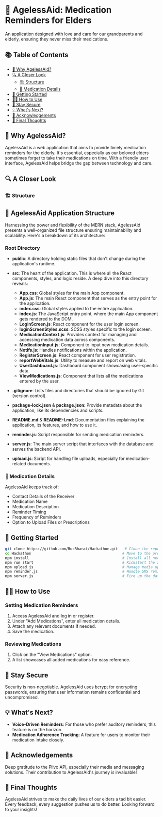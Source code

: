 # 🌼 AgelessAid: Medication Reminders for Elders

An application designed with love and care for our grandparents and elderly, ensuring they never miss their medications.

## 📚 Table of Contents

- [🎉 Why AgelessAid?](#🎉-why-agelessaid)
- [🔍 A Closer Look](#🔍-a-closer-look)
  - [🏗 Structure](#🏗-structure)
  - [💊 Medication Details](#💊-medication-details)
- [🚀 Getting Started](#🚀-getting-started)
- [👩‍💻 How to Use](#👩‍💻-how-to-use)
- [🔐 Stay Secure](#🔐-stay-secure)
- [💡 What&#39;s Next?](#💡-whats-next)
- [🌟 Acknowledgements](#🌟-acknowledgements)
- [💭 Final Thoughts](#💭-final-thoughts)

## 🎉 Why AgelessAid?

AgelessAid is a web application that aims to provide timely medication reminders for the elderly. It's essential, especially as our beloved elders sometimes forget to take their medications on time. With a friendly user interface, AgelessAid helps bridge the gap between technology and care.

## 🔍 A Closer Look

### 🏗 Structure

## 🧱 AgelessAid Application Structure

Harnessing the power and flexibility of the MERN stack, AgelessAid presents a well-organized file structure ensuring maintainability and scalability. Here's a breakdown of its architecture:

### Root Directory

- **public**: A directory holding static files that don't change during the application's runtime.
- **src**: The heart of the application. This is where all the React components, styles, and logic reside. A deep dive into this directory reveals:

  - **App.css**: Global styles for the main App component.
  - **App.js**: The main React component that serves as the entry point for the application.
  - **index.css**: Global styles applied to the entire application.
  - **index.js**: The JavaScript entry point, where the main App component gets rendered to the DOM.
  - **LoginScreen.js**: React component for the user login screen.
  - **loginScreenStyles.scss**: SCSS styles specific to the login screen.
  - **MedicationContext.js**: Provides context for managing and accessing medication data across components.
  - **MedicationInput.js**: Component to input new medication details.
  - **Notifs.js**: Handles notifications within the application.
  - **RegisterScreen.js**: React component for user registration.
  - **reportWebVitals.js**: Utility to measure and report on web vitals.
  - **UserDashboard.js**: Dashboard component showcasing user-specific data.
  - **ViewMedications.js**: Component that lists all the medications entered by the user.

- **.gitignore**: Lists files and directories that should be ignored by Git (version control).
- **package-lock.json** & **package.json**: Provide metadata about the application, like its dependencies and scripts.
- **README.md** & **README-I.md**: Documentation files explaining the application, its features, and how to use it.
- **reminder.js**: Script responsible for sending medication reminders.
- **server.js**: The main server script that interfaces with the database and serves the backend API.
- **upload.js**: Script for handling file uploads, especially for medication-related documents.

### 💊 Medication Details

AgelessAid keeps track of:

- Contact Details of the Receiver
- Medication Name
- Medication Description
- Reminder Timing
- Frequency of Reminders
- Option to Upload Files or Prescriptions

## 🚀 Getting Started

```bash
git clone https://github.com/BucBharat/Hackathon.git   # Clone the repository
cd Hackathon                                          # Move to the project directory
npm install                                           # Install all necessary dependencies
npm run start                                         # Kickstart the application
npm upload.js                                         # Manage media uploads
npm reminder.js                                       # Handle SMS reminders
npm server.js                                         # Fire up the database server
```

## 👩‍💻 How to Use

### Setting Medication Reminders

1. Access AgelessAid and log in or register.
2. Under "Add Medications", enter all medication details.
3. Attach any relevant documents if needed.
4. Save the medication.

### Reviewing Medications

1. Click on the "View Medications" option.
2. A list showcases all added medications for easy reference.

## 🔐 Stay Secure

Security is non-negotiable. AgelessAid uses bcrypt for encrypting passwords, ensuring that user information remains confidential and uncompromised.

## 💡 What's Next?

- **Voice-Driven Reminders**: For those who prefer auditory reminders, this feature is on the horizon.
- **Medication Adherence Tracking**: A feature for users to monitor their medication intake closely.

## 🌟 Acknowledgements

Deep gratitude to the Plivo API, especially their media and messaging solutions. Their contribution to AgelessAid's journey is invaluable!

## 💭 Final Thoughts

AgelessAid strives to make the daily lives of our elders a tad bit easier. Every feedback, every suggestion pushes us to do better. Looking forward to your insights!
